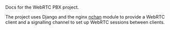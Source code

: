 Docs for the WebRTC PBX project.
  
The project uses
Django
and the nginx
[nchan](https://github.com/slact/nchan)
module
to provide a WebRTC client
and a signalling channel
to set up WebRTC sessions
between clients.
